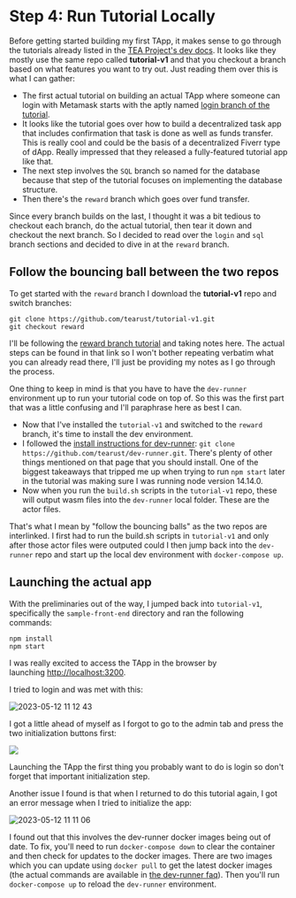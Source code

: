 # Step 4: Run Tutorial Locally

Before getting started building my first TApp, it makes sense to go through the tutorials already listed in the [TEA Project's dev docs](https://dev.teaproject.org/020_tutorial). It looks like they mostly use the same repo called **tutorial-v1** and that you checkout a branch based on what features you want to try out. Just reading them over this is what I can gather:

* The first actual tutorial on building an actual TApp where someone can login with Metamask starts with the aptly named [login branch of the tutorial](https://dev.teaproject.org/020_tutorial/040_add_login_feature).
* It looks like the tutorial goes over how to build a decentralized task app that includes confirmation that task is done as well as funds transfer. This is really cool and could be the basis of a decentralized Fiverr type of dApp. Really impressed that they released a fully-featured tutorial app like that.
* The next step involves the `SQL` branch so named for the database because that step of the tutorial focuses on implementing the database structure.
* Then there's the `reward` branch which goes over fund transfer.

Since every branch builds on the last, I thought it was a bit tedious to checkout each branch, do the actual tutorial, then tear it down and checkout the next branch. So I decided to read over the `login` and `sql` branch sections and decided to dive in at the `reward` branch.

## Follow the bouncing ball between the two repos

To get started with the `reward` branch I download the **tutorial-v1** repo and switch branches:

````
git clone https://github.com/tearust/tutorial-v1.git
git checkout reward
````

I'll be following the [reward branch tutorial](https://dev.teaproject.org/020_tutorial/060_reward_fund_transfer) and taking notes here. The actual steps can be found in that link so I won't bother repeating verbatim what you can already read there, I'll just be providing my notes as I go through the process.

One thing to keep in mind is that you have to have the `dev-runner` environment up to run your tutorial code on top of. So this was the first part that was a little confusing and I'll paraphrase here as best I can.

* Now that I've installed the `tutorial-v1` and switched to the `reward` branch, it's time to install the dev environment.
* I followed the [install instructions for dev-runner](https://dev.teaproject.org/020_tutorial/010_install-dev-env): `git clone https://github.com/tearust/dev-runner.git`. There's plenty of other things mentioned on that page that you should install. One of the biggest takeaways that tripped me up when trying to run `npm start` later in the tutorial was making sure I was running node version 14.14.0.
* Now when you run the `build.sh` scripts in the `tutorial-v1` repo, these will output wasm files into the `dev-runner` local folder. These are the actor files.

That's what I mean by "follow the bouncing balls" as the two repos are interlinked. I first had to run the build.sh scripts in `tutorial-v1` and only after those actor files were outputed could I then jump back into the `dev-runner` repo and start up the local dev environment with `docker-compose up`.

## Launching the actual app

With the preliminaries out of the way, I jumped back into `tutorial-v1`, specifically the `sample-front-end` directory and ran the following commands:

````
npm install
npm start
````

I was really excited to access the TApp in the browser by launching [http://localhost:3200](http://localhost:3200/).

I tried to login and was met with this:

![2023-05-12 11 12 43](https://github.com/tearust/teaproject/assets/86096370/62b72f26-4b97-4cef-8beb-e30461df615b)

I got a little ahead of myself as I forgot to go to the admin tab and press the two initialization buttons first:

![](https://user-images.githubusercontent.com/86096370/227608431-89da24e9-03d6-4e91-a28e-e14f63d02952.png)

Launching the TApp the first thing you probably want to do is login so don't forget that important initialization step.

Another issue I found is that when I returned to do this tutorial again, I got an error message when I tried to initialize the app:

![2023-05-12 11 11 06](https://github.com/tearust/teaproject/assets/86096370/287edf10-9521-46ed-9fe6-ac82b9b0e4da)

I found out that this involves the dev-runner docker images being out of date. To fix, you'll need to run `docker-compose down` to clear the container and then check for updates to the docker images. There are two images which you can update using `docker pull` to get the latest docker images (the actual commands are available in [the dev-runner faq](https://dev.teaproject.org/020_tutorial/010_install-dev-env#troubleshooting-the-dev-environment)). Then you'll run `docker-compose up` to reload the `dev-runner` environment.

